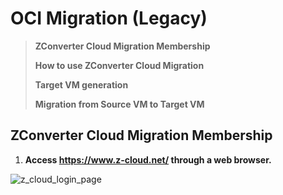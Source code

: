 OCI Migration (Legacy)
============
>**ZConverter Cloud Migration Membership**
>
> **How to use ZConverter Cloud Migration**
>
> **Target VM generation**
>
> **Migration from Source VM to Target VM**

## ZConverter Cloud Migration Membership

   1. **Access https://www.z-cloud.net/ through a web browser.**

![z_cloud_login_page](https://objectstorage.ap-seoul-1.oraclecloud.com/p/gKD8xqKJWI4b9meer9eGQEeVXiyIjxDzTucbGwm8FrO5O1w6sicIFXYTjTH52RX7/n/idffti7li8cs/b/github_image_bucket/o/z-cloud/login_page.png "abc")
